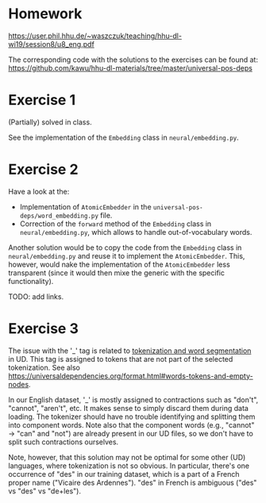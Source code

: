 # Homework

https://user.phil.hhu.de/~waszczuk/teaching/hhu-dl-wi19/session8/u8_eng.pdf

The corresponding code with the solutions to the exercises can be found at: https://github.com/kawu/hhu-dl-materials/tree/master/universal-pos-deps

# Exercise 1

(Partially) solved in class.

See the implementation of the `Embedding` class in `neural/embedding.py`.


# Exercise 2

Have a look at the:
* Implementation of `AtomicEmbedder` in the
  `universal-pos-deps/word_embedding.py` file.
* Correction of the `forward` method of the `Embedding` class in
  `neural/embedding.py`, which allows to handle out-of-vocabulary words.

Another solution would be to copy the code from the `Embedding` class in
`neural/embedding.py` and reuse it to implement the `AtomicEmbedder`.  This,
however, would nake the implementation of the `AtomicEmbedder` less transparent
(since it would then mixe the generic with the specific functionality).

TODO: add links.


# Exercise 3

The issue with the '\_' tag is related to [tokenization and word
segmentation](https://universaldependencies.org/u/overview/tokenization.html)
in UD.  This tag is assigned to tokens that are not part of the selected tokenization.
See also https://universaldependencies.org/format.html#words-tokens-and-empty-nodes.

In our English dataset, '\_' is mostly assigned to contractions such as
"don't", "cannot", "aren't", etc.  It makes sense to simply discard them during
data loading.  The tokenizer should have no trouble identifying and splitting
them into component words.  Note also that the component words (e.g., "cannot"
-> "can" and "not") are already present in our UD files, so we don't have to
split such contractions ourselves.

Note, however, that this solution may not be optimal for some other (UD)
languages, where tokenization is not so obvious.  In particular, there's one
occurrence of "des" in our training dataset, which is a part of a French proper
name ("Vicaire des Ardennes").  "des" in French is ambiguous ("des" vs "des" vs
"de+les").
